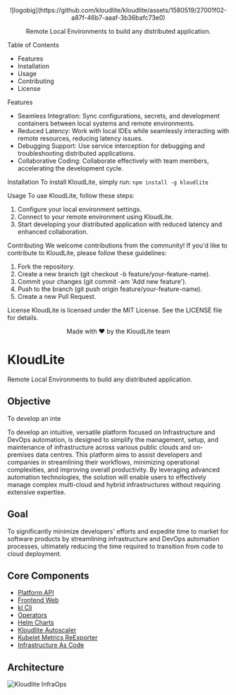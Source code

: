 <p align="center">
  ![logobig](https://github.com/kloudlite/kloudlite/assets/1580519/27001f02-a87f-46b7-aaaf-3b36bafc73e0)
</p>
<p align="center">
  Remote Local Environments to build any distributed application.
</p>

Table of Contents
* Features
* Installation
* Usage
* Contributing
* License


Features
* Seamless Integration: Sync configurations, secrets, and development containers between local systems and remote environments.
* Reduced Latency: Work with local IDEs while seamlessly interacting with remote resources, reducing latency issues.
* Debugging Support: Use service interception for debugging and troubleshooting distributed applications.
* Collaborative Coding: Collaborate effectively with team members, accelerating the development cycle.


Installation
To install KloudLite, simply run:
`npm install -g kloudlite`



Usage
To use KloudLite, follow these steps:
1. Configure your local environment settings.
2. Connect to your remote environment using KloudLite.
3. Start developing your distributed application with reduced latency and enhanced collaboration.


Contributing
We welcome contributions from the community! If you'd like to contribute to KloudLite, please follow these guidelines:
1. Fork the repository.
2. Create a new branch (git checkout -b feature/your-feature-name).
3. Commit your changes (git commit -am 'Add new feature').
4. Push to the branch (git push origin feature/your-feature-name).
5. Create a new Pull Request.


License
KloudLite is licensed under the MIT License. See the LICENSE file for details.


<p align="center">
  Made with ❤️ by the KloudLite team
</p>




# KloudLite
Remote Local Environments to build any distributed application.




## Objective
To develop an inte

To develop an intuitive, versatile platform focused on Infrastructure and 
DevOps automation, is designed to simplify the management, setup, and maintenance of infrastructure across 
various public clouds and on-premises data centres. This platform aims to assist developers and companies 
in streamlining their workflows, minimizing operational complexities, and improving overall productivity. 
By leveraging advanced automation technologies, the solution will enable users to effectively manage complex 
multi-cloud and hybrid infrastructures without requiring extensive expertise.

## Goal
To significantly minimize developers' efforts and expedite time to market for software products 
by streamlining infrastructure and DevOps automation processes, ultimately reducing the time required to transition 
from code to cloud deployment.


## Core Components
+ [Platform API](https://github.com/kloudlite/api)
+ [Frontend Web](https://github.com/kloudlite/web)
+ [kl Cli](https://github.com/kloudlite/kl)
+ [Operators](https://github.com/kloudlite/operator)
+ [Helm Charts](https://github.com/kloudlite/helm-charts)
+ [Kloudlite Autoscaler](https://github.com/kloudlite/autoscaler/tree/kloudlite)
+ [Kubelet Metrics ReExporter](https://github.com/kloudlite/kubelet-metrics-reexporter)
+ [Infrastructure As Code](https://github.com/kloudlite/infrastructure-as-code)


## Architecture

![Kloudlite InfraOps](https://github.com/kloudlite/kloudlite/assets/1580519/facdfc5d-dc35-47f8-9678-afff9e3b8636)
